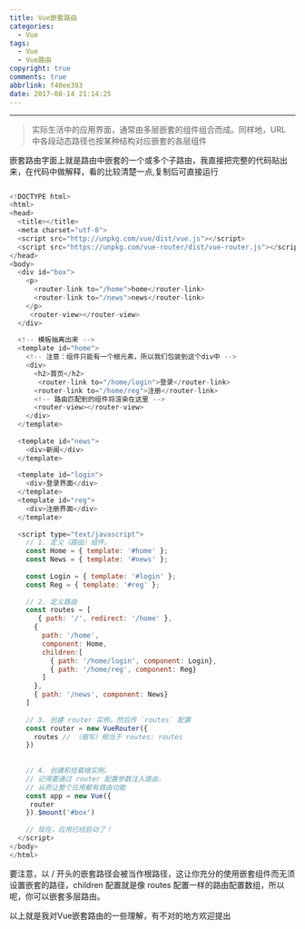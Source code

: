```yaml
---
title: Vue嵌套路由
categories:
  - Vue
tags:
  - Vue
  - Vue路由
copyright: true
comments: true
abbrlink: f40ee393
date: 2017-08-14 21:14:25
---
```


<hr style='filter:progid:DXImageTransform.Microsoft.Glow(color=#FF0000,strength=10)' color='#FF0000' size='1' />

> 实际生活中的应用界面，通常由多层嵌套的组件组合而成。同样地，URL 中各段动态路径也按某种结构对应嵌套的各层组件

<!--more-->

嵌套路由字面上就是路由中嵌套的一个或多个子路由，我直接把完整的代码贴出来，在代码中做解释，看的比较清楚一点,复制后可直接运行

```javascript

<!DOCTYPE html>
<html>
<head>
  <title></title>
  <meta charset="utf-8">
  <script src="http://unpkg.com/vue/dist/vue.js"></script>
  <script src="https://unpkg.com/vue-router/dist/vue-router.js"></script>
</head>
<body> 
  <div id="box">
    <p>
      <router-link to="/home">home</router-link>
      <router-link to="/news">news</router-link>
    </p>
     <router-view></router-view>
  </div>
 
  <!-- 模板抽离出来 -->
  <template id="home">
    <!-- 注意：组件只能有一个根元素，所以我们包装到这个div中 -->
    <div>
      <h2>首页</h2>
       <router-link to="/home/login">登录</router-link>
      <router-link to="/home/reg">注册</router-link>
      <!-- 路由匹配到的组件将渲染在这里 -->
      <router-view></router-view>
    </div>
  </template>
 
  <template id="news">
    <div>新闻</div>
  </template>
 
  <template id="login">
    <div>登录界面</div>
  </template>
  <template id="reg">
    <div>注册界面</div>
  </template>
 
  <script type="text/javascript">
    // 1. 定义（路由）组件。
    const Home = { template: '#home' };
    const News = { template: '#news' };
 
    const Login = { template: '#login' };
    const Reg = { template: '#reg' };
 
    // 2. 定义路由
    const routes = [
       { path: '/', redirect: '/home' },
      { 
        path: '/home', 
        component: Home, 
        children:[
          { path: '/home/login', component: Login},
          { path: '/home/reg', component: Reg}
        ]
      },
      { path: '/news', component: News}
    ]
 
    // 3. 创建 router 实例，然后传 `routes` 配置
    const router = new VueRouter({
      routes // （缩写）相当于 routes: routes
    })
 
 
    // 4. 创建和挂载根实例。
    // 记得要通过 router 配置参数注入路由，
    // 从而让整个应用都有路由功能
    const app = new Vue({
     router
    }).$mount('#box')
 
    // 现在，应用已经启动了！
  </script>
</body>
</html>
```

要注意，以 / 开头的嵌套路径会被当作根路径，这让你充分的使用嵌套组件而无须设置嵌套的路径，children 配置就是像 routes 配置一样的路由配置数组，所以呢，你可以嵌套多层路由。

以上就是我对Vue嵌套路由的一些理解，有不对的地方欢迎提出
